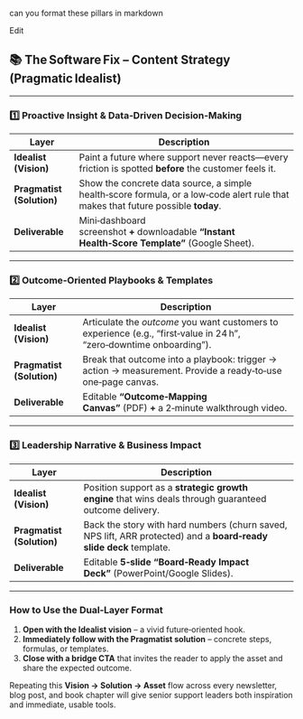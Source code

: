 can you format these pillars in markdown

Edit

## 📚 The Software Fix – Content Strategy (Pragmatic Idealist)

---

### 1️⃣ Proactive Insight & Data‑Driven Decision‑Making

|Layer|Description|
|---|---|
|**Idealist (Vision)**|Paint a future where support never reacts—every friction is spotted **before** the customer feels it.|
|**Pragmatist (Solution)**|Show the concrete data source, a simple health‑score formula, or a low‑code alert rule that makes that future possible **today**.|
|**Deliverable**|Mini‑dashboard screenshot **+** downloadable **“Instant Health‑Score Template”** (Google Sheet).|

---

### 2️⃣ Outcome‑Oriented Playbooks & Templates

|Layer|Description|
|---|---|
|**Idealist (Vision)**|Articulate the _outcome_ you want customers to experience (e.g., “first‑value in 24 h”, “zero‑downtime onboarding”).|
|**Pragmatist (Solution)**|Break that outcome into a playbook: trigger → action → measurement. Provide a ready‑to‑use one‑page canvas.|
|**Deliverable**|Editable **“Outcome‑Mapping Canvas”** (PDF) **+** a 2‑minute walkthrough video.|

---

### 3️⃣ Leadership Narrative & Business Impact

|Layer|Description|
|---|---|
|**Idealist (Vision)**|Position support as a **strategic growth engine** that wins deals through guaranteed outcome delivery.|
|**Pragmatist (Solution)**|Back the story with hard numbers (churn saved, NPS lift, ARR protected) and a **board‑ready slide deck** template.|
|**Deliverable**|Editable **5‑slide “Board‑Ready Impact Deck”** (PowerPoint/Google Slides).|

---

### How to Use the Dual‑Layer Format

1. **Open with the Idealist vision** – a vivid future‑oriented hook.
2. **Immediately follow with the Pragmatist solution** – concrete steps, formulas, or templates.
3. **Close with a bridge CTA** that invites the reader to apply the asset and share the expected outcome.

Repeating this **Vision → Solution → Asset** flow across every newsletter, blog post, and book chapter will give senior support leaders both inspiration and immediate, usable tools.